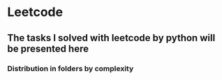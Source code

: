 # Leetcode

## The tasks I solved with leetcode by python will be presented here 
### Distribution in folders by complexity


